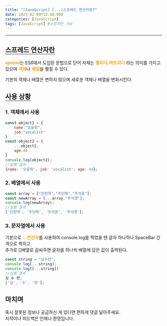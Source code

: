 ```yaml
---
title: "[JavaScript] [...]스프레드 연산자란?"
date: 2023-02-09T13:40:000
categories: [JavaScript]
tags: [JavaScript] #소문자만 가능
---
```


***
## <b style="border-bottom:2px solid gray">스프레드 연산자란</b>
<p><b style="color:orange">spread</b>는 ES6에서 도입된 문법으로 단어 자체는 <b style="color:orange">펼치다,퍼뜨리다</b> 라는 의미를 가지고 있으며 <b style="color:orange">객체</b>나 <b style="color:orange">배열</b>을 펼칠 수 있다.</p>
<span>기본의 객체나 배열은 변하지 않으며 새로운 객체나 배열을 변화시킨다.</span>

## <b style="border-bottom:2px solid gray">사용 상황</b>
### <b>1. 객체에서 사용</b>
>
```javascript
const object1 = {
    name:"오윤희",
    job:"vocalist"
}
const object2 = {
    ...object1,
    age:44
}
console.log(object2);
//실행 결과
{name: '오윤희', job: 'vocalist', age: 44};
```

### <b>2. 배열에서 사용</b>
>
```javascript
const array = ["진천댁","주단태","주석훈"];
const newArray = [...array,"주석경"];
console.log(newArray);
//실행 결과
['진천댁', '주단태', '주석훈', '주석경'];
```

### <b>3. 문자열에서 사용</b>
<span>기본으로 <b style="color:orange">...연산자</b>를 사용하여 console.log를 찍었을 땐 글자 하나하나 SpaceBar 간격으로 찍히고</span><br/>
<span>추가로 []배열로 감싸주면 글자를 하나씩 배열에 담은 값이 출력된다.</span>

>
```javascript
const string = "심수련";
console.log(...string);
console.log([...string])
//실행 결과
심 수 련;
['심', '수', '련'];
```

## <b>마치며</b>
<P>혹시 잘못된 정보나 궁금하신 게 있다면 편하게 댓글 달아주세요.<br/>
지적이나 피드백은 언제나 환영입니다.</p>


